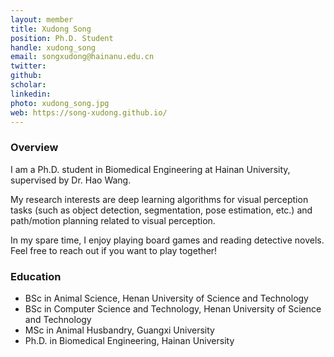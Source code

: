 ```yaml
---
layout: member
title: Xudong Song
position: Ph.D. Student
handle: xudong_song
email: songxudong@hainanu.edu.cn
twitter:
github: 
scholar: 
linkedin: 
photo: xudong_song.jpg
web: https://song-xudong.github.io/
---
```


### Overview
I am a Ph.D. student in Biomedical Engineering at Hainan University, supervised by Dr. Hao Wang.

My research interests are deep learning algorithms for visual perception tasks (such as object detection, segmentation, pose estimation, etc.) and path/motion planning related to visual perception.

In my spare time, I enjoy playing board games and reading detective novels. Feel free to reach out if you want to play together!

### Education
- BSc in Animal Science, Henan University of Science and Technology
- BSc in Computer Science and Technology, Henan University of Science and Technology
- MSc in Animal Husbandry, Guangxi University
- Ph.D. in Biomedical Engineering, Hainan University